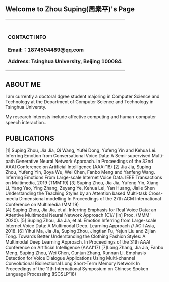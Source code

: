 ## Welcome to Zhou Suping(周素平)'s Page

<table border="0">
  <tr>
    <td width="100%">
      <h1></h1>
      <p><b>CONTACT INFO</b></p>
      <p><b>Email:：1874504489@qq.com</b></p>
      <p><b>Address: Tsinghua University, Beijing 100084.</b></p>
    </td>
<!--     <td width="25%">
      <img src="/zhengjianzhao.jpg" width="100%">      % 插入证件照代码
    </td> -->
  </tr>
</table>

## ABOUT ME

I am currently a doctoral dgree student majoring in Computer Science and Technology at the Department of Computer Science and Technology in Tsinghua Universty.

My research interests include affective computing and human-computer speech interaction..

## PUBLICATIONS

[1] Suping Zhou, Jia Jia, Qi Wang, Yufei Dong, Yufeng Yin and Kehua Lei. Inferring Emotion from Conversational Voice Data: A Semi-supervised Multi-path Generative Neural Network Approach. In Proceedings of the 32nd AAAI Conference on Artificial Intelligence (AAAI'18)
[2] Jia Jia, Suping Zhou, Yufeng Yin, Boya Wu, Wei Chen, Fanbo Meng and Yanfeng Wang. Inferring Emotions From Large-scale Internet Voice Data. IEEE Transactions on Multimedia, 2019 (TMM'19)
[3] Suping Zhou, Jia Jia, Yufeng Yin, Xiang Li, Yang Yao, Ying Zhang, Zeyang Ye, Kehua Lei, Yan Huang, Jialie Shen Understanding the Teaching Styles by an Attention based Multi-task Cross-media Dimensional modelling In Proceedings of the 27th ACM International Conference on Multimedia (MM'19)  
[4] Suping Zhou, Jia Jia, et al. Inferring Emphasis for Real Voice Data: an Attentive Multimodal Neural Network Approach [C]// [in] Proc. (MMM' 2020).
[5] Suping Zhou, Jia Jia, et al. Emotion Inferring from Large-scale Internet Voice Data: A Multimodal Deep. Learning Approach // ACII Asia, 2018. 
[6] Yihui Ma, Jia Jia, Suping Zhou, Jingtian Fu, Yejun Liu and Zijian Tong. Towards Better Understanding the Clothing Fashion Styles: A Multimodal Deep Learning Approach. In Proceedings of the 31th AAAI Conference on Artificial Intelligence (AAAI'17) 
[7]Long Zhang, Jia Jia, Fanbo Meng, Suping Zhou, Wei Chen, Cunjun Zhang, Runnan Li. Emphasis Detection for Voice Dialogue Applications Using Multi-channel Convolutional Bidirectional Long Short-Term Memory Network In Proceedings of the 11th International Symposium on Chinese Spoken Language Processing (ISCSLP'18)


